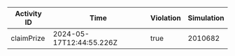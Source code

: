 | Activity ID | Time | Violation | Simulation |
| --- | --- | --- | --- |
| claimPrize | 2024-05-17T12:44:55.226Z | true | 2010682 |